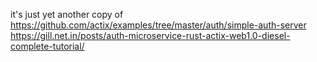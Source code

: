it's just yet another copy of https://github.com/actix/examples/tree/master/auth/simple-auth-server
https://gill.net.in/posts/auth-microservice-rust-actix-web1.0-diesel-complete-tutorial/